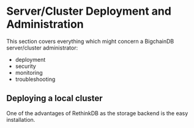# Server/Cluster Deployment and Administration

This section covers everything which might concern a BigchainDB server/cluster administrator:
* deployment
* security
* monitoring
* troubleshooting

## Deploying a local cluster
One of the advantages of RethinkDB as the storage backend is the easy installation.

